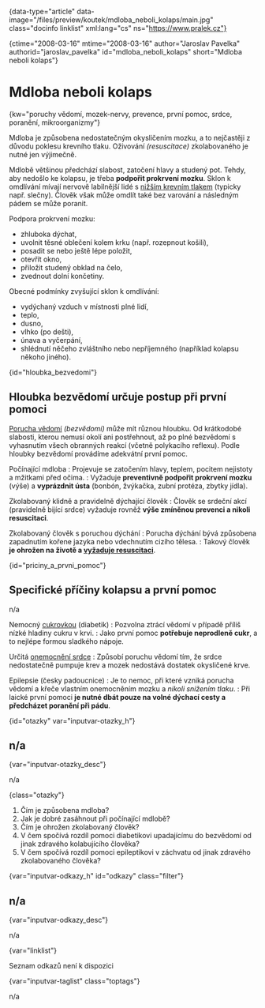 
{data-type="article" data-image="/files/preview/koutek/mdloba\_neboli\_kolaps/main.jpg" class="docinfo linklist" xml:lang="cs" ns="https://www.pralek.cz"}

{ctime="2008-03-16" mtime="2008-03-16" author="Jaroslav Pavelka" authorid="jaroslav\_pavelka" id="mdloba\_neboli_kolaps" short="Mdloba neboli kolaps"}

# Mdloba neboli kolaps

<!-- generated attribute kw by user_udpatekw.sh on 2019-01-10, do not edit -->

{kw="poruchy vědomí, mozek-nervy, prevence, první pomoc, srdce, poranění, mikroorganizmy"}

Mdloba je způsobena nedostatečným okysličením mozku, a to nejčastěji z důvodu poklesu krevního tlaku. Oživování _(resuscitace)_ zkolabovaného je nutné jen výjimečně.

Mdlobě většinou předchází slabost, zatočení hlavy a studený pot. Tehdy, aby nedošlo ke kolapsu, je třeba **podpořit prokrvení mozku**. Sklon k omdlívání mívají nervově labilnější lidé s [nižším krevním tlakem][1] (typicky např. slečny). Člověk však může omdlít také bez varování a následným pádem se může poranit.

Podpora prokrvení mozku:

  * zhluboka dýchat,
  * uvolnit těsné oblečení kolem krku (např. rozepnout košili),
  * posadit se nebo ještě lépe položit,
  * otevřít okno,
  * přiložit studený obklad na čelo,
  * zvednout dolní končetiny.

Obecné podmínky zvyšující sklon k omdlívání:

  * vydýchaný vzduch v místnosti plné lidí,
  * teplo,
  * dusno,
  * vlhko (po dešti),
  * únava a vyčerpání,
  * shlédnutí něčeho zvláštního nebo nepříjemného (například kolapsu někoho jiného).

{id="hloubka\_bezvedomi"}

## Hloubka bezvědomí určuje postup při první pomoci

[Porucha vědomí][2] _(bezvědomí)_ může mít různou hloubku. Od krátkodobé slabosti, kterou nemusí okolí ani postřehnout, až po plné bezvědomí s vyhasnutím všech obranných reakcí (včetně polykacího reflexu). Podle hloubky bezvědomí provádíme adekvátní první pomoc.

Počínající mdloba
:  Projevuje se zatočením hlavy, teplem, pocitem nejistoty a mžitkami před očima.
:  Vyžaduje **preventivně podpořit prokrvení mozku** (výše) a **vyprázdnit ústa** (bonbón, žvýkačka, zubní protéza, zbytky jídla).

Zkolabovaný klidně a pravidelně dýchající člověk
:  Člověk se srdeční akcí (pravidelně bijící srdce) vyžaduje rovněž **výše zmíněnou prevenci a nikoli resuscitaci**.

Zkolabovaný člověk s poruchou dýchání
:  Porucha dýchání bývá způsobena zapadnutím kořene jazyka nebo vdechnutím cizího tělesa.
:  Takový člověk **je ohrožen na životě a [vyžaduje resuscitaci][3]**.

{id="priciny\_a\_prvni_pomoc"}

## Specifické příčiny kolapsu a první pomoc

n/a

Nemocný [cukrovkou][4] (diabetik)
:  Pozvolna ztrácí vědomí v případě příliš nízké hladiny cukru v krvi.
:  Jako první pomoc **potřebuje neprodleně cukr**, a to nejlépe formou sladkého nápoje.

Určitá [onemocnění srdce][5]
:  Způsobí poruchu vědomí tím, že srdce nedostatečně pumpuje krev a mozek nedostává dostatek okysličené krve.

Epilepsie (česky padoucnice)
:  Je to nemoc, při které vzniká porucha vědomí a křeče vlastním onemocněním mozku a _nikoli snížením tlaku_.
:  Při laické první pomoci **je nutné dbát pouze na volné dýchací cesty a předcházet poranění při pádu**.

{id="otazky" var="inputvar-otazky_h"}

## n/a

{var="inputvar-otazky_desc"}

n/a

{class="otazky"}

  1. Čím je způsobena mdloba?
  2. Jak je dobré zasáhnout při počínající mdlobě?
  3. Čím je ohrožen zkolabovaný člověk?
  4. V čem spočívá rozdíl pomoci diabetikovi upadajícímu do bezvědomí od jinak zdravého kolabujícího člověka?
  5. V čem spočívá rozdíl pomoci epileptikovi v záchvatu od jinak zdravého zkolabovaného člověka?

{var="inputvar-odkazy_h" id="odkazy" class="filter"}

## n/a

{var="inputvar-odkazy_desc"}

n/a

{var="linklist"}

Seznam odkazů není k dispozici

{var="inputvar-taglist" class="toptags"}

n/a

 [1]: krevni_tlak
 [2]: nadmerne_dychani
 [3]: resuscitace-ozivovani
 [4]: cukrovka
 [5]: srdecni_infarkt

